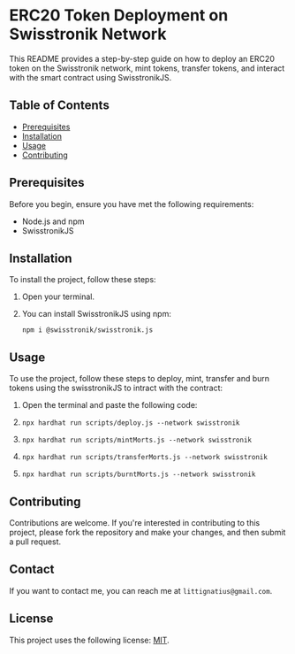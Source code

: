 # ERC20 Token Deployment on Swisstronik Network

This README provides a step-by-step guide on how to deploy an ERC20 token on the Swisstronik network, mint tokens, transfer tokens, and interact with the smart contract using SwisstronikJS.

## Table of Contents
- [Prerequisites](#prerequisites)
- [Installation](#installation)
- [Usage](#usage)
- [Contributing](#contributing)

## Prerequisites

Before you begin, ensure you have met the following requirements:
- Node.js and npm
- SwisstronikJS

## Installation

To install the project, follow these steps:

1. Open your terminal.
2. You can install SwisstronikJS using npm:

    ```
    npm i @swisstronik/swisstronik.js
    ```

## Usage

To use the project, follow these steps to deploy, mint, transfer and burn tokens using the swisstronikJS to intract with the contract:

1. Open the terminal and paste the following code:

2.  ```
    npx hardhat run scripts/deploy.js --network swisstronik
    ```

3.  ```
    npx hardhat run scripts/mintMorts.js --network swisstronik
    ```

4.  ```
    npx hardhat run scripts/transferMorts.js --network swisstronik
    ```

5.  ```
    npx hardhat run scripts/burntMorts.js --network swisstronik
    ```


## Contributing

Contributions are welcome. If you're interested in contributing to this project, please fork the repository and make your changes, and then submit a pull request.

## Contact

If you want to contact me, you can reach me at `littignatius@gmail.com`.

## License

This project uses the following license: [MIT](https://opensource.org/licenses/MIT).
